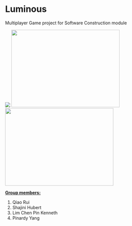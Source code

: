 # Luminous
Multiplayer Game project for Software Construction module

<img src="https://github.com/pinardy/Multiplayer-Game/blob/master/android/res/drawable-hdpi/luminousicon.png"/>
<img src="https://raw.githubusercontent.com/pinardy/pinardy.github.io/source/src/assets/images/projects/game_1.png" height="250" width="350"/>
<img src="https://raw.githubusercontent.com/pinardy/pinardy.github.io/source/src/assets/images/projects/game_help.png" height="250" width="350"/>

<u><b>Group members:</b></u>  
1) Qiao Rui 
2) Shajini Hubert
3) Lim Chen Pin Kenneth  
4) Pinardy Yang  


